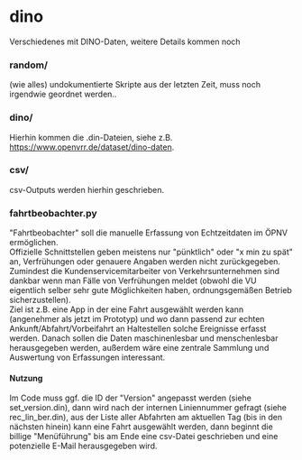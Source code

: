 # dino
Verschiedenes mit DINO-Daten, weitere Details kommen noch

### random/

(wie alles) undokumentierte Skripte aus der letzten Zeit, muss noch irgendwie geordnet werden..

### dino/
Hierhin kommen die .din-Dateien, siehe z.B. https://www.openvrr.de/dataset/dino-daten.

### csv/
csv-Outputs werden hierhin geschrieben.

### fahrtbeobachter.py
"Fahrtbeobachter" soll die manuelle Erfassung von Echtzeitdaten im ÖPNV ermöglichen.  
Offizielle Schnittstellen geben meistens nur "pünktlich" oder "x min zu spät" an, Verfrühungen oder genauere Angaben werden nicht zurückgegeben. Zumindest die Kundenservicemitarbeiter von Verkehrsunternehmen sind dankbar wenn man Fälle von Verfrühungen meldet (obwohl die VU eigentlich selber sehr gute Möglichkeiten haben, ordnungsgemäßen Betrieb sicherzustellen).  
Ziel ist z.B. eine App in der eine Fahrt ausgewählt werden kann (angenehmer als jetzt im Prototyp) und wo dann passend zur echten Ankunft/Abfahrt/Vorbeifahrt an Haltestellen solche Ereignisse erfasst werden. Danach sollen die Daten maschinenlesbar und menschenlesbar herausgegeben werden, außerdem wäre eine zentrale Sammlung und Auswertung von Erfassungen interessant.
#### Nutzung
Im Code muss ggf. die ID der "Version" angepasst werden (siehe set_version.din), dann wird nach der internen Liniennummer gefragt (siehe rec_lin_ber.din), aus der Liste aller Abfahrten am aktuellen Tag (bis in den nächsten hinein) kann eine Fahrt ausgewählt werden, dann beginnt die billige "Menüführung" bis am Ende eine csv-Datei geschrieben und eine potenzielle E-Mail herausgegeben wird.
